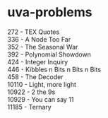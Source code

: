 # uva-problems
272 - TEX Quotes  
336 - A Node Too Far  
352 - The Seasonal War  
392 - Polynomial Showdown  
424 - Integer Inquiry  
446 - Kibbles n Bits n Bits n Bits  
458 - The Decoder  
10110 - Light, more light  
10922 - 2 the 9s  
10929 - You can say 11  
11185 - Ternary
